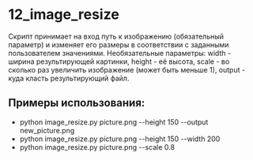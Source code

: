 # 12_image_resize
Скрипт принимает на вход путь к изображению (обязательный параметр) и изменяет его размеры в соответствии с заданными пользователем значениями. Необязательные параметры: width - ширина результирующей картинки, height - её высота, scale - во сколько раз увеличить изображение (может быть меньше 1), output - куда класть результирующий файл.

## Примеры использования:
* python image\_resize.py picture.png --height 150 --output new\_picture.png
* python image\_resize.py picture.png --height 150 --width 200
* python image\_resize.py picture.png --scale 0.8 
